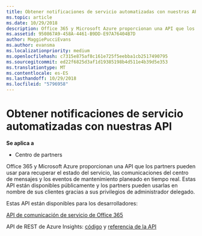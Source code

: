 ```yaml
---
title: Obtener notificaciones de servicio automatizadas con nuestras API | Centro de partners
ms.topic: article
ms.date: 10/29/2018
description: Office 365 y Microsoft Azure proporcionan una API que los partners pueden usar para recuperar el estado del servicio, las comunicaciones del centro de mensajes y los eventos de mantenimiento planeado en tiempo real.
ms.assetid: 950867A9-458A-4461-B9DD-E97A76404B7D
author: MaggiePucciEvans
ms.author: evansma
ms.localizationpriority: medium
ms.openlocfilehash: c7315e875af8c161e725f5eebba1cb2517490795
ms.sourcegitcommit: ed22f6825d3af1d19385198b4d511e4b39d5e353
ms.translationtype: MT
ms.contentlocale: es-ES
ms.lasthandoff: 10/29/2018
ms.locfileid: "5796958"
---
```

# <a name="get-automated-service-notifications-with-our-apis"></a>Obtener notificaciones de servicio automatizadas con nuestras API

**Se aplica a**

-  Centro de partners

Office 365 y Microsoft Azure proporcionan una API que los partners pueden usar para recuperar el estado del servicio, las comunicaciones del centro de mensajes y los eventos de mantenimiento planeado en tiempo real. Estas API están disponibles públicamente y los partners pueden usarlas en nombre de sus clientes gracias a sus privilegios de administrador delegado.

Estas API están disponibles para los desarrolladores:

[API de comunicación de servicio de Office 365](http://go.microsoft.com/fwlink/p/?LinkId=616899)

API de REST de Azure Insights: [código](http://go.microsoft.com/fwlink/p/?LinkId=617299) y [referencia de la API](http://go.microsoft.com/fwlink/p/?LinkId=617300)

 

 



